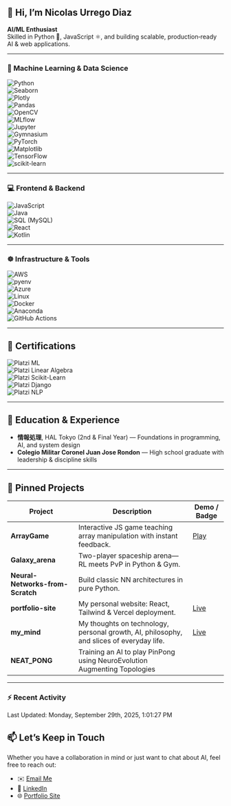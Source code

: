 
## 👋 Hi, I’m Nicolas Urrego Diaz 
**AI/ML Enthusiast**  
Skilled in Python 🐍, JavaScript ⚛️, and building scalable, production‑ready AI & web applications.

---

### 🧠 Machine Learning & Data Science

![Python](https://img.shields.io/badge/-Python-3776AB?style=for-the-badge&logo=python&logoColor=white)  
![Seaborn](https://img.shields.io/badge/-Seaborn-4C72B0?style=for-the-badge&logo=seaborn&logoColor=white)  
![Plotly](https://img.shields.io/badge/-Plotly-3F4F75?style=for-the-badge&logo=plotly&logoColor=white)  
![Pandas](https://img.shields.io/badge/-Pandas-150458?style=for-the-badge&logo=pandas&logoColor=white)  
![OpenCV](https://img.shields.io/badge/-OpenCV-5C3EE8?style=for-the-badge&logo=opencv&logoColor=white)  
![MLflow](https://img.shields.io/badge/-MLflow-00B0F0?style=for-the-badge&logo=mlflow&logoColor=white)  
![Jupyter](https://img.shields.io/badge/-Jupyter-F37626?style=for-the-badge&logo=jupyter&logoColor=white)  
![Gymnasium](https://img.shields.io/badge/-Gymnasium-FF9900?style=for-the-badge&logo=gym&logoColor=white)  
![PyTorch](https://img.shields.io/badge/-PyTorch-EE4C2C?style=for-the-badge&logo=pytorch&logoColor=white)  
![Matplotlib](https://img.shields.io/badge/-Matplotlib-11557C?style=for-the-badge&logo=matplotlib&logoColor=white)  
![TensorFlow](https://img.shields.io/badge/-TensorFlow-FF6F00?style=for-the-badge&logo=tensorflow&logoColor=white)  
![scikit-learn](https://img.shields.io/badge/-scikit--learn-F7931E?style=for-the-badge&logo=scikit-learn&logoColor=white)  

---

### 💻 Frontend & Backend

![JavaScript](https://img.shields.io/badge/-JavaScript-F7DF1E?style=for-the-badge&logo=javascript&logoColor=black)  
![Java](https://img.shields.io/badge/-Java-007396?style=for-the-badge&logo=java&logoColor=white)  
![SQL (MySQL)](https://img.shields.io/badge/-SQL-4479A1?style=for-the-badge&logo=mysql&logoColor=white)  
![React](https://img.shields.io/badge/-React-61DAFB?style=for-the-badge&logo=react&logoColor=white)  
![Kotlin](https://img.shields.io/badge/-Kotlin-0095D5?style=for-the-badge&logo=kotlin&logoColor=white)  

---

### ☸️ Infrastructure & Tools

![AWS](https://img.shields.io/badge/-AWS-FF9900?style=for-the-badge&logo=amazonaws&logoColor=white)  
![pyenv](https://img.shields.io/badge/-pyenv-96C8DA?style=for-the-badge&logo=pyenv&logoColor=white)  
![Azure](https://img.shields.io/badge/-Azure-0089D6?style=for-the-badge&logo=microsoftazure&logoColor=white)  
![Linux](https://img.shields.io/badge/-Linux-000000?style=for-the-badge&logo=linux&logoColor=white)  
![Docker](https://img.shields.io/badge/-Docker-2496ED?style=for-the-badge&logo=docker&logoColor=white)  
![Anaconda](https://img.shields.io/badge/-Anaconda-44A833?style=for-the-badge&logo=anaconda&logoColor=white)  
![GitHub Actions](https://img.shields.io/badge/-GitHub%20Actions-2088FF?style=for-the-badge&logo=githubactions&logoColor=white)  


---

## 🏅 Certifications

![Platzi ML](https://img.shields.io/badge/Platzi-Machine%20Learning-1BA1F2?style=for-the-badge&logo=platzi&logoColor=white)  
![Platzi Linear Algebra](https://img.shields.io/badge/Platzi-Linear%20Algebra-1BA1F2?style=for-the-badge&logo=platzi&logoColor=white)  
![Platzi Scikit-Learn](https://img.shields.io/badge/Platzi-scikit--learn-1BA1F2?style=for-the-badge&logo=platzi&logoColor=white)  
![Platzi Django](https://img.shields.io/badge/Platzi-Django-1BA1F2?style=for-the-badge&logo=platzi&logoColor=white)  
![Platzi NLP](https://img.shields.io/badge/Platzi-NLP-1BA1F2?style=for-the-badge&logo=platzi&logoColor=white)  

---

## 🏫 Education & Experience

- **情報処理**, HAL Tokyo (2nd & Final Year) — Foundations in programming, AI, and system design  
- **Colegio Militar Coronel Juan Jose Rondon** — High school graduate with leadership & discipline skills  

---

## 📂 Pinned Projects

| Project                          | Description                                                            | Demo / Badge                                       |
| -------------------------------- | ---------------------------------------------------------------------- | -------------------------------------------------- |
| **ArrayGame**                    | Interactive JS game teaching array manipulation with instant feedback. | [Play](https://nicurrego.github.io/ArrayGame/)     |
| **Galaxy_arena**                 | Two-player spaceship arena—RL meets PvP in Python & Gym.               |                                                    |
| **Neural-Networks-from-Scratch** | Build classic NN architectures in pure Python.                         |                                                    |
| **portfolio-site**               | My personal website: React, Tailwind & Vercel deployment.              | [Live](https://nicurrego.github.io/portfolio-site) |
| **my_mind**                      | My thoughts on technology, personal growth, AI, philosophy, and slices of everyday life.| [Live](https://nicurrego.github.io/my_mind/)       |
| **NEAT_PONG**                | Training an AI to play PinPong using NeuroEvolution Augmenting Topologies            |                                                    |

---
### :zap: Recent Activity
<!--RECENT_ACTIVITY:start-->
<!--RECENT_ACTIVITY:end-->

<!--RECENT_ACTIVITY:last_update-->
Last Updated: Monday, September 29th, 2025, 1:01:27 PM
<!--RECENT_ACTIVITY:last_update_end-->

## 📫 Let’s Keep in Touch

Whether you have a collaboration in mind or just want to chat about AI, feel free to reach out:

- ✉️  [Email Me](mailto:nicurrego+github@gmail.com)  
- 🔗  [LinkedIn](https://www.linkedin.com/in/nicolasurregodiaz)  
- 🌐  [Portfolio Site](https://nicurrego.github.io/portfolio-site)  





